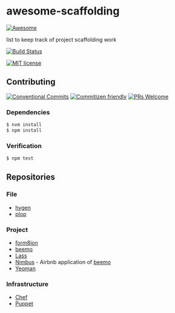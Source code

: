 # awesome-scaffolding

[![Awesome][awesome-badge-link]](https://awesome.re)

list to keep track of project scaffolding work

<!-- status badges -->
[![Build Status][ci-badge]][ci-link]

<!-- consumer badges -->
[![MIT license][license-badge]][license-link]

## Contributing

<!-- contribution badges -->
[![Conventional Commits][commit-convention-badge]][commit-convention-link]
[![Commitizen friendly][commitizen-badge]][commitizen-link]
[![PRs Welcome][PRs-badge]][PRs-link]

### Dependencies

```sh
$ nvm install
$ npm install
```

### Verification

```sh
$ npm test
```

## Repositories

### File
* [hygen](https://github.com/jondot/hygen)
* [plop](https://github.com/plopjs/plop)

### Project
* [form8ion](https://github.com/form8ion/meta)
* [beemo][beemo-link]
* [Lass](https://github.com/lassjs/lass)
* [Nimbus](https://github.com/airbnb/nimbus) -
Airbnb application of [beemo][beemo-link]
* [Yeoman](https://github.com/yeoman/generator)

### Infrastructure
* [Chef](https://github.com/chef/chef)
* [Puppet](https://github.com/puppetlabs/puppet)

[awesome-badge-link]: https://awesome.re/badge-flat2.svg
[beemo-link]: https://github.com/beemojs/beemo
[license-link]: LICENSE
[license-badge]: https://img.shields.io/github/license/trevtrich/awesome-scaffolding.svg
[ci-link]: https://travis-ci.com/trevtrich/awesome-scaffolding
[ci-badge]: https://img.shields.io/travis/com/trevtrich/awesome-scaffolding/master.svg
[commit-convention-link]: https://conventionalcommits.org
[commit-convention-badge]: https://img.shields.io/badge/Conventional%20Commits-1.0.0-yellow.svg
[commitizen-link]: http://commitizen.github.io/cz-cli/
[commitizen-badge]: https://img.shields.io/badge/commitizen-friendly-brightgreen.svg
[PRs-link]: http://makeapullrequest.com
[PRs-badge]: https://img.shields.io/badge/PRs-welcome-brightgreen.svg
